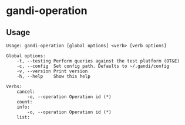 gandi-operation
=====


## Usage
    Usage: gandi-operation [global options] <verb> [verb options]
    
    Global options:
        -t, --testing Perform queries against the test platform (OT&E)
        -c, --config  Set config path. Defaults to ~/.gandi/config
        -v, --version Print version
        -h, --help    Show this help
    
    Verbs:
        cancel:
            -o, --operation Operation id (*)
        count:
        info:
            -o, --operation Operation id (*)
        list:
    

